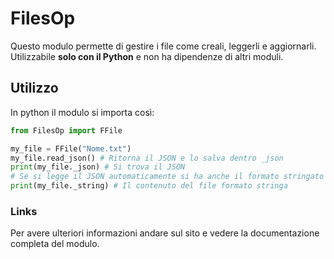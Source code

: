 # FilesOp

Questo modulo permette di gestire i file come creali, leggerli e aggiornarli.
Utilizzabile **solo con il Python** e non ha dipendenze di altri moduli.

## Utilizzo
In python il modulo si importa così:
```python
from FilesOp import FFile

my_file = FFile("Nome.txt")
my_file.read_json() # Ritorna il JSON e lo salva dentro _json
print(my_file._json) # Si trova il JSON
# Se si legge il JSON automaticamente si ha anche il formato stringato del testo, non è necessario utilizzare la funzione read_file()
print(my_file._string) # Il contenuto del file formato stringa
```
### Links
Per avere ulteriori informazioni andare sul sito e vedere la documentazione completa del modulo.